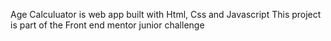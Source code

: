 Age Calculuator is web app built with Html, Css and Javascript
This project is part of the Front end mentor junior challenge
